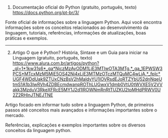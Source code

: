 1. Documentação oficial do Python (gratuito, português, texto)
 https://docs.python.org/pt-br/3/

Fonte oficial de informações sobre a linguagem Python. Aqui você encontra informações sobre os conceitos relacionados ao desenvolvimento da linguagem, tutoriais, referências, informações de atualizações, boas práticas e exemplos.

-------------------------------------------------------

2. Artigo O que é Python? História, Sintaxe e um Guia para iniciar na Linguagem (gratuito, português, texto)
 https://www.alura.com.br/artigos/python?_gl=1*1kw31s6*_ga*NjczMzAyODM1LjE3MTIwOTA3MTg.*_ga_1EPWSW3PCS*MTcxMzM5MjE5OS42Ni4xLjE3MTMzOTczMTQuMC4wLjA.*_fplc*UGF4WDdUak9ZTUxCNzBsV2hMaldvYU1IOVRsdEJoRTZYbU52dnNqeUtmS1A1b3lwRVh4ZDBEcmdwanpROThLUGwxV1dmb0VtU0tWVXE5V2VVakk3MzduV3RkeXFRcE5MY1J2d1lROWNmRnRtTUZKU2tpMHdPRWV0U2Z2RHlnJTNEJTNE

Artigo focado em informar tudo sobre a linguagem Python, de primeiros passos até conceitos mais avançados e informações importantes sobre o mercado.


Referências, explicações e exemplos importantes sobre os diversos conceitos da linguagem python.
